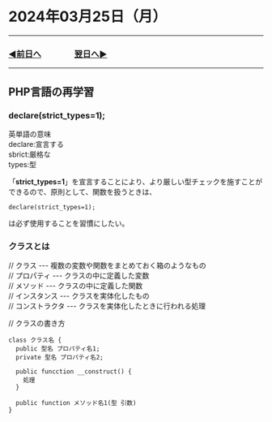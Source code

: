 # 2024年03月25日（月）

---

### [◀️前日へ](https://github.com/yuasys/chatty-journal/blob/main/2024/03/2024-03-24.md)&emsp;&emsp;&emsp;&emsp;[翌日へ▶️](https://github.com/yuasys/chatty-journal/blob/main/2024/03/2024-03-26.md)

---

## PHP言語の再学習

### declare(strict_types=1);

英単語の意味  
declare:宣言する  
sbrict:厳格な  
types:型

「<b>strict_types=1</b>」を宣言することにより、より厳しい型チェックを施すことができるので、原則として、関数を扱うときは、  

```
declare(strict_types=1);
```

は必ず使用することを習慣にしたい。

### クラスとは

// クラス      --- 複数の変数や関数をまとめておく箱のようなもの  
// プロパティ   --- クラスの中に定義した変数  
// メソッド      --- クラスの中に定義した関数  
// インスタンス  --- クラスを実体化したもの  
// コンストラクタ  --- クラスを実体化したときに行われる処理  

// クラスの書き方

```
class クラス名 {
  public 型名 プロパティ名1;
  private 型名 プロパティ名2;

  public funcction __construct() {
    処理
  }

  public function メソッド名1(型 引数)
}
```


